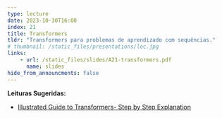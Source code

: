```yaml
---
type: lecture
date: 2023-10-30T16:00
index: 21
title: Transformers
tldr: "Transformers para problemas de aprendizado com sequências."
# thumbnail: /static_files/presentations/lec.jpg
links: 
    - url: /static_files/slides/A21-transformers.pdf
      name: slides
hide_from_announcments: false
---
```

**Leituras Sugeridas:**
- [Illustrated Guide to Transformers- Step by Step Explanation](https://towardsdatascience.com/illustrated-guide-to-transformers-step-by-step-explanation-f74876522bc0)
